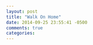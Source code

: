 ```yaml
---
layout: post
title: "Walk On Home"
date: 2014-09-25 23:55:41 -0500
comments: true
categories: 
---
```

